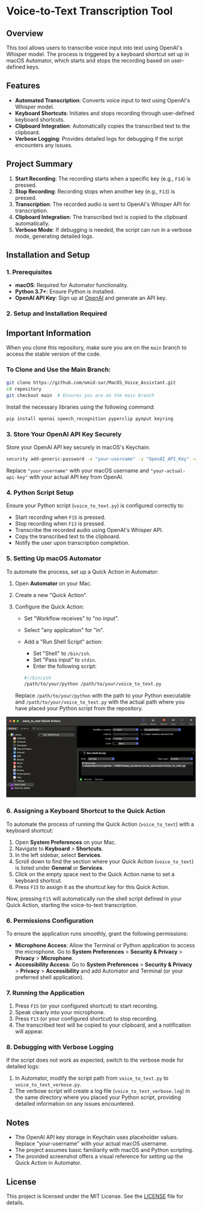 
# Voice-to-Text Transcription Tool

## Overview

This tool allows users to transcribe voice input into text using OpenAI's Whisper model. The process is triggered by a keyboard shortcut set up in macOS Automator, which starts and stops the recording based on user-defined keys.

## Features

- **Automated Transcription**: Converts voice input to text using OpenAI's Whisper model.
- **Keyboard Shortcuts**: Initiates and stops recording through user-defined keyboard shortcuts.
- **Clipboard Integration**: Automatically copies the transcribed text to the clipboard.
- **Verbose Logging**: Provides detailed logs for debugging if the script encounters any issues.

## Project Summary

1. **Start Recording**: The recording starts when a specific key (e.g., `F14`) is pressed.
2. **Stop Recording**: Recording stops when another key (e.g., `F13`) is pressed.
3. **Transcription**: The recorded audio is sent to OpenAI's Whisper API for transcription.
4. **Clipboard Integration**: The transcribed text is copied to the clipboard automatically.
5. **Verbose Mode**: If debugging is needed, the script can run in a verbose mode, generating detailed logs.

## Installation and Setup

### 1. Prerequisites

- **macOS**: Required for Automator functionality.
- **Python 3.7+**: Ensure Python is installed.
- **OpenAI API Key**: Sign up at [OpenAI](https://beta.openai.com/signup/) and generate an API key.

### 2. Setup and Installation Required 

## Important Information
When you clone this repository, make sure you are on the `main` branch to access the stable version of the code.

### To Clone and Use the Main Branch:

```bash
git clone https://github.com/omid-sar/MacOS_Voice_Assistant.git
cd repository
git checkout main  # Ensures you are on the main branch
   ```
Install the necessary libraries using the following command:

```bash
pip install openai speech_recognition pyperclip pynput keyring
```

### 3. Store Your OpenAI API Key Securely

Store your OpenAI API key securely in macOS's Keychain:

```bash
security add-generic-password -a "your-username" -s "OpenAI_API_Key" -w "your-actual-api-key"
```

Replace `"your-username"` with your macOS username and `"your-actual-api-key"` with your actual API key from OpenAI.

### 4. Python Script Setup

Ensure your Python script (`voice_to_text.py`) is configured correctly to:

- Start recording when `F15` is pressed.
- Stop recording when `F13` is pressed.
- Transcribe the recorded audio using OpenAI's Whisper API.
- Copy the transcribed text to the clipboard.
- Notify the user upon transcription completion.

### 5. Setting Up macOS Automator

To automate the process, set up a Quick Action in Automator:

1. Open **Automator** on your Mac.
2. Create a new "Quick Action".
3. Configure the Quick Action:
   - Set "Workflow receives" to "no input".
   - Select "any application" for "in".
   - Add a "Run Shell Script" action:
     - Set "Shell" to `/bin/zsh`.
     - Set "Pass input" to `stdin`.
     - Enter the following script:

     ```zsh
     #!/bin/zsh
     /path/to/your/python /path/to/your/voice_to_text.py
     ```

   Replace `/path/to/your/python` with the path to your Python executable and `/path/to/your/voice_to_text.py` with the actual path where you have placed your Python script from the repository.

![Automator-Quick Action](image/Quick_Action.png)

### 6. Assigning a Keyboard Shortcut to the Quick Action

To automate the process of running the Quick Action (`voice_to_text`) with a keyboard shortcut:

1. Open **System Preferences** on your Mac.
2. Navigate to **Keyboard** > **Shortcuts**.
3. In the left sidebar, select **Services**.
4. Scroll down to find the section where your Quick Action (`voice_to_text`) is listed under **General** or **Services**.
5. Click on the empty space next to the Quick Action name to set a keyboard shortcut.
6. Press `F15` to assign it as the shortcut key for this Quick Action.

Now, pressing `F15` will automatically run the shell script defined in your Quick Action, starting the voice-to-text transcription.

### 6. Permissions Configuration

To ensure the application runs smoothly, grant the following permissions:

- **Microphone Access**: Allow the Terminal or Python application to access the microphone. Go to **System Preferences** > **Security & Privacy** > **Privacy** > **Microphone**.
- **Accessibility Access**: Go to **System Preferences** > **Security & Privacy** > **Privacy** > **Accessibility** and add Automator and Terminal (or your preferred shell application).

### 7. Running the Application

1. Press `F15` (or your configured shortcut) to start recording.
2. Speak clearly into your microphone.
3. Press `F13` (or your configured shortcut) to stop recording.
4. The transcribed text will be copied to your clipboard, and a notification will appear.

### 8. Debugging with Verbose Logging

If the script does not work as expected, switch to the verbose mode for detailed logs:

1. In Automator, modify the script path from `voice_to_text.py` to `voice_to_text_verbose.py`.
2. The verbose script will create a log file (`voice_to_text_verbose.log`) in the same directory where you placed your Python script, providing detailed information on any issues encountered.

## Notes

- The OpenAI API key storage in Keychain uses placeholder values. Replace "your-username" with your actual macOS username.
- The project assumes basic familiarity with macOS and Python scripting.
- The provided screenshot offers a visual reference for setting up the Quick Action in Automator.

## License

This project is licensed under the MIT License. See the [LICENSE](LICENSE) file for details.
